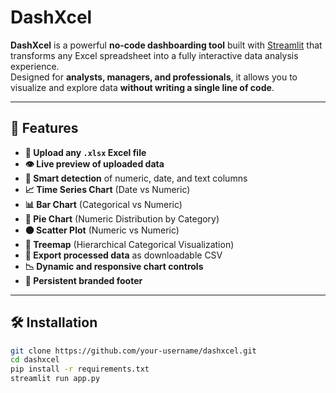 # DashXcel  

**DashXcel** is a powerful **no-code dashboarding tool** built with [Streamlit](https://streamlit.io/) that transforms any Excel spreadsheet into a fully interactive data analysis experience.  
Designed for **analysts, managers, and professionals**, it allows you to visualize and explore data **without writing a single line of code**.

---

## 🚀 Features  

- **📁 Upload any `.xlsx` Excel file**  
- **👁 Live preview of uploaded data**  
- **🧠 Smart detection** of numeric, date, and text columns  
- **📈 Time Series Chart** (Date vs Numeric)  
- **📊 Bar Chart** (Categorical vs Numeric)  
- **🥧 Pie Chart** (Numeric Distribution by Category)  
- **⚫ Scatter Plot** (Numeric vs Numeric)  
- **🌲 Treemap** (Hierarchical Categorical Visualization)  
- **💾 Export processed data** as downloadable CSV  
- **📉 Dynamic and responsive chart controls**  
- **📌 Persistent branded footer**  

---

## 🛠 Installation  

```bash
git clone https://github.com/your-username/dashxcel.git
cd dashxcel
pip install -r requirements.txt
streamlit run app.py
